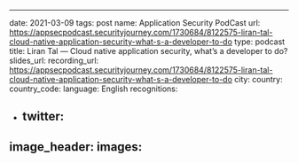 ---
date: 2021-03-09
tags: post
name: Application Security PodCast
url: https://appsecpodcast.securityjourney.com/1730684/8122575-liran-tal-cloud-native-application-security-what-s-a-developer-to-do
type: podcast
title: Liran Tal — Cloud native application security, what’s a developer to do?
slides_url: 
recording_url: https://appsecpodcast.securityjourney.com/1730684/8122575-liran-tal-cloud-native-application-security-what-s-a-developer-to-do
city: 
country: 
country_code: 
language: English
recognitions:
  - twitter:
    - 
image_header: 
images:
  - 
